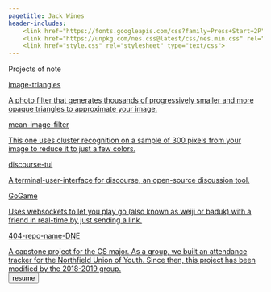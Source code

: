 ```yaml
---
pagetitle: Jack Wines
header-includes:
    <link href="https://fonts.googleapis.com/css?family=Press+Start+2P" rel="stylesheet">
    <link href="https://unpkg.com/nes.css@latest/css/nes.min.css" rel="stylesheet" />
    <link href="style.css" rel="stylesheet" type="text/css">
---
```

Projects of note
<a href="https://www.github.com/bgwines/image-triangles">
<div class="nes-container with-title is-dark" href="github.com/jackoe-image-triangles">
  <p class="title">image-triangles</p>
A photo filter that generates thousands of progressively smaller and more opaque triangles to approximate your image.
</div>
</a>
<a href="https://www.github.com/jackoe/mean-image-filter">
<div class="nes-container with-title">
  <p class="title">mean-image-filter</p>
This one uses cluster recognition on a sample of 300 pixels from your image to reduce it to just a few colors.
</div>
</a>
<a href="https://www.github.com/jackoe/discourse-tui">
<div class="nes-container with-title is-dark">
<p class="title">discourse-tui</p>
A terminal-user-interface for discourse, an open-source discussion tool.
</div>
</a>
<a href="https://www.github.com/jackoe/GoGame">
<div class="nes-container with-title">
<p class="title">GoGame</p>
Uses websockets to let you play go (also known as weiji or baduk) with a friend in real-time by just sending a link.
</div>
</a>
<a href="https://www.github.com/jackoe/404-repo-name-DNE">
<div class="nes-container with-title is-dark">
<p class="title">404-repo-name-DNE</p>
A capstone project for the CS major. As a group, we built an attendance tracker for the Northfield Union of Youth. <span class="nes-text is-error">Since then, this project has been modified by the 2018-2019 group.</span>
</div>
</a>
<a href="resume.pdf"><button type="button" class="nes-btn is-primary">resume</button></a>
